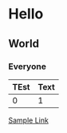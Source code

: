 # Hello
## World
### Everyone

| TEst | Text |
| --- | --- |
| 0 | 1 |

[Sample Link](http://www.google.com)
